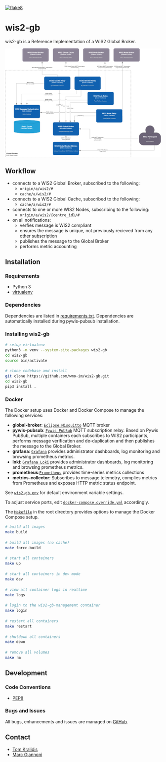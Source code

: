 [![flake8](https://github.com/wmo-im/wis2-gb/workflows/flake8/badge.svg)](https://github.com/wmo-im/wis2-gb/actions)

# wis2-gb

wis2-gb is a Reference Implementation of a WIS2 Global Broker.

<a href="docs/GlobalBroker_C4.drawio.png"><img alt="WIS2 Global Broker C4 diagram" src="docs/GlobalBroker_C4.drawio.png" width="1000"/></a>

## Workflow

- connects to a WIS2 Global Broker, subscribed to the following:
  - `origin/a/wis2/#`
  - `cache/a/wis2/#`
- connects to a WIS2 Global Cache, subscribed to the following:
  - `cache/a/wis2/#`
- connects to one or more WIS2 Nodes, subscribing to the following:
  - `origin/a/wis2/{centre_id}/#`
- on all notifications:
  - verfies message is WIS2 compliant
  - ensures the message is unique, not previously recieved from any other subscription
  - publishes the message to the Global Broker
  - performs metric accounting

## Installation

### Requirements
- Python 3
- [virtualenv](https://virtualenv.pypa.io)

### Dependencies
Dependencies are listed in [requirements.txt](requirements.txt). Dependencies
are automatically installed during pywis-pubsub installation.

### Installing wis2-gb

```bash
# setup virtualenv
python3 -m venv --system-site-packages wis2-gb
cd wis2-gb
source bin/activate

# clone codebase and install
git clone https://github.com/wmo-im/wis2-gb.git
cd wis2-gb
pip3 install .
```

### Docker

The Docker setup uses Docker and Docker Compose to manage the following services:

- **global-broker**: [`Eclipse Misquitto`](https://mosquitto.org/) MQTT broker
- **pywis-pubsub**: [`Pywis PubSub`](https://github.com/wmo-im/pywis-pubsub) MQTT subscription relay.  Based on Pywis PubSub, multiple containers each subscribes to WIS2 participants, performs message verification and de-duplication and then publishes the message to the Global Broker.
- **grafana**: [`Grafana`](https://grafana.com/grafana/dashboards/) provides administrator dashboards, log monitoring and browsing prometheus metrics.
- **loki**: [`Grafana Loki`](https://grafana.com/docs/loki/latest/) provides administrator dashboards, log monitoring and browsing prometheus metrics.
- **prometheus**:[`Prometheus`](https://prometheus.io/) provides time-series metrics collections
- **metrics-collector**: Subscribes to message telemetry, complies metrics from Prometheus and exposes HTTP metric status endpoint.

See [`wis2-gb.env`](wis2-gb.env) for default environment variable settings.

To adjust service ports, edit [`docker-compose.override.yml`](docker-compose.override.yml) accordingly.

The [`Makefile`](Makefile) in the root directory provides options to manage the Docker Compose setup.

```bash
# build all images
make build

# build all images (no cache)
make force-build

# start all containers
make up

# start all containers in dev mode
make dev

# view all container logs in realtime
make logs

# login to the wis2-gb-management container
make login

# restart all containers
make restart

# shutdown all containers
make down

# remove all volumes
make rm
```

## Development

### Code Conventions

* [PEP8](https://www.python.org/dev/peps/pep-0008)

### Bugs and Issues

All bugs, enhancements and issues are managed on [GitHub](https://github.com/wmo-im/wis2-gb/issues).

## Contact

* [Tom Kralidis](https://github.com/tomkralidis)
* [Marc Giannoni](https://github.com/mgiannoni)
